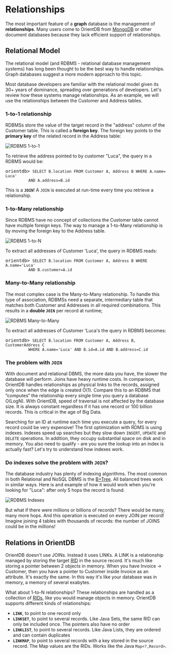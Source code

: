 # Relationships

The most important feature of a **graph** database is the management of **relationships**. Many users come to OrientDB from [MongoDB](http://www.mongodb.org) or other document databases because they lack efficient support of relationships.

## Relational Model

The relational model (and RDBMS - relational database management systems) has long been thought to be the best way to handle relationships. Graph databases suggest a more modern approach to this topic.

Most database developers are familiar with the relational model given its 30+ years of dominance, spreading over generations of developers. Let's review how these systems manage relationships. As an example, we will use the relationships between the Customer and Address tables.

### 1-to-1 relationship

RDBMSs store the value of the target record in the "address" column of the Customer table. This is called a **foreign key**. The foreign key points to the **primary key** of the related record in the Address table:

![RDBMS 1-to-1](http://www.orientdb.org/images/rdbms-1to1.jpg)

To retrieve the address pointed to by customer "Luca", the query in a RDBMS would be:

<pre>
orientdb> <code class="lang-sql userinput">SELECT B.location FROM Customer A, Address B WHERE A.name= Luca'
          AND A.address=B.id</code>
</pre>

This is a **`JOIN`**! A `JOIN` is executed at run-time every time you retrieve a relationship.

### 1-to-Many relationship

Since RDBMS have no concept of collections the Customer table cannot have multiple foreign keys. The way to manage a 1-to-Many relationship is by moving the foreign key to the Address table.

![RDBMS 1-to-N](http://www.orientdb.org/images/rdbms-1toN.jpg)

To extract all addresses of Customer 'Luca', the query in RDBMS reads:

<pre>
orientdb> <code class="lang-sql userinput">SELECT B.location FROM Customer A, Address B WHERE A.name='Luca'
          AND B.customer=A.id</code>
</pre>

### Many-to-Many relationship

The most complex case is the Many-to-Many relationship. To handle this type of association, RDBMSs need a separate, intermediary table that matches both Customer and Addresses in all required combinations. This results in a **double `JOIN`** per record at runtime;

![RDBMS Many-to-Many](http://www.orientdb.org/images/rdbms-NtoM.jpg)

To extract all addresses of Customer 'Luca's the query in RDBMS becomes:

<pre>
orientdb> <code class="lang-sql userinput">SELECT B.location FROM Customer A, Address B, CustomerAddress C
          WHERE A.name='Luca' AND B.id=A.id AND B.address=C.id</code>
</pre>


### The problem with `JOIN`

With document and relational DBMS, the more data you have, the slower the database will perform. Joins have heavy runtime costs. In comparison, OrientDB handles relationships as physical links to the records, assigned only once when the edge is created O(1). Compare this to an RDBMS that “computes“ the relationship every single time you query a database O(LogN). With OrientDB, speed of traversal is not affected by the database size. It is always constant regardless if it has one record or 100 billion records. This is critical in the age of Big Data.

Searching for an ID at runtime each time you execute a query, for every record could be very expensive! The first optimization with RDMS is using indexes. Indexes speed up searches but they slow down `INSERT`, `UPDATE` and `DELETE` operations.  In addition, they occupy substantial space on disk and in memory. You also need to qualify - are you sure the lookup into an index is actually fast? Let's try to understand how indexes work.

### Do indexes solve the problem with `JOIN`?

The database industry has plenty of indexing algorithms. The most common in both Relational and NoSQL DBMS is the [B+Tree](http://en.wikipedia.org/wiki/B%2B_tree). All balanced trees work in similar ways. Here is and example of how it would work when you're looking for "Luca": after only 5 hops the record is found.

![RDBMS Indexes](http://www.orientdb.org/images/index-lookup.jpg)

But what if there were millions or billions of records? There would be many, many more hops. And this operation is executed on every JOIN per record! Imagine joining 4 tables with thousands of records: the number of JOINS could be in the millions!

## Relations in OrientDB

OrientDB doesn't use JOINs. Instead it uses LINKs. A LINK is a relationship managed by storing the target [RID](Tutorial-Record-ID.md) in the source record. It's much like storing a pointer between 2 objects in memory. When you have Invoice -> Customer, then you have a pointer to Customer inside Invoice as an attribute. It's exactly the same. In this way it's like your database was in memory, a memory of several exabytes.

What about 1-to-N relationships? These relationships are handled as a collection of [RIDs](Tutorial-Record-ID.md), like you would manage objects in memory. OrientDB supports different kinds of relationships:
- **`LINK`**, to point to one record only
- **`LINKSET`**, to point to several records. Like Java Sets, the same RID can only be included once. The pointers also have no order
- **`LINKLIST`**, to point to several records. Like Java Lists, they are ordered and can contain duplicates
- **`LINKMAP`**, to point to several records with a key stored in the source record. The Map values are the RIDs. Works like the Java `Map<?,Record>`.
